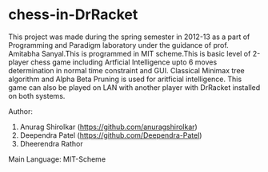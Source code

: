 chess-in-DrRacket
=================
This project was made during the spring semester in 2012-13 as a part of Programming and Paradigm laboratory under the guidance of prof. Amitabha Sanyal.This is programmed in MIT scheme.This is basic level of 2-player chess game including Artficial Intelligence upto 6 moves determination in normal time constraint and GUI. Classical Minimax tree algorithm and Alpha Beta Pruning is used for aritficial intelligence.
This game can also be played on LAN with another player with DrRacket installed on both systems.

Author:
1. Anurag Shirolkar (https://github.com/anuragshirolkar)
2. Deependra Patel  (https://github.com/Deependra-Patel)
3. Dheerendra Rathor

Main Language: MIT-Scheme

